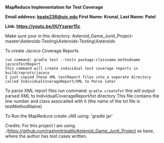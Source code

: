 **MapReduce Implementation for Test Coverage**

**Email address: kpate236@uic.edu**
**First Name: Krunal, Last Name: Patel**

**Link: https://youtu.be/0UYzarpr15c**


Make sure your in this directory: Asteroid_Game_Junit_Project-master\Asteroids-Testing\Asteroids-Testing\Asteroids

To create Jacoco Coverage Reports

	run command: gradle test --tests package.classname.methodname jacocoTestReport
	this command will create individual test coverage reports in build/reprots/jacoco
	I just copied these XML testReport files into a seperate directory called IndividualCoverageReport/XML to Parse later

To parse XML report files
	run command: `gradle createTxt`
	this will output parsed XML to IndividualCoverageReport/txt directory
	This file contains the line number and class assocaited with it (the name of the txt file is testMethodName)

To Run the MapReduce
	create JAR using: 'gradle jar' 
	
Credits: For this project I am using ./https://github.com/rashmitripathi/Asteroid_Game_Junit_Project as base, where the author has test cases written. 


